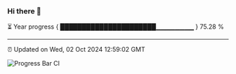 ### Hi there 👋

⏳ Year progress { ██████████████████████▁▁▁▁▁▁▁▁ } 75.28 %

---

⏰ Updated on Wed, 02 Oct 2024 12:59:02 GMT

![Progress Bar CI](https://github.com/IshwaranRudhara/GIT-ACTION/workflows/Progress%20Bar%20CI/badge.svg)
